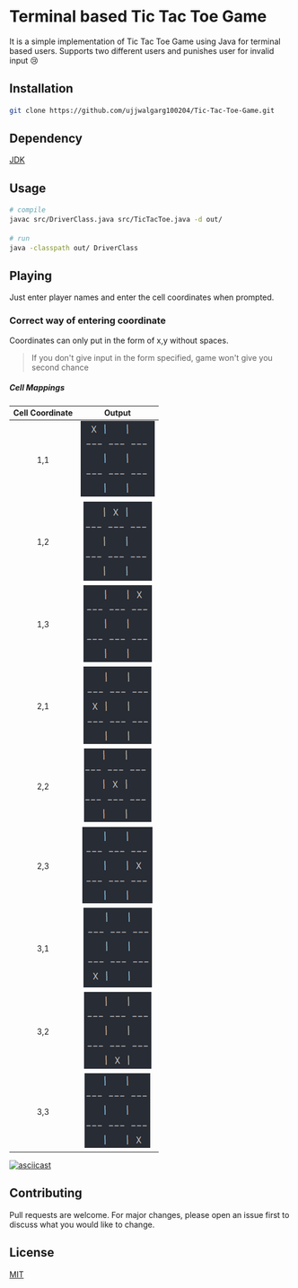 # Terminal based **Tic Tac Toe Game**

It is a simple implementation of Tic Tac Toe Game using Java for terminal based users. Supports two different users and
punishes user for invalid input 😢

## Installation

```bash
git clone https://github.com/ujjwalgarg100204/Tic-Tac-Toe-Game.git
```

## Dependency

[JDK](https://www.oracle.com/java/technologies/downloads/)

## Usage

```bash
# compile
javac src/DriverClass.java src/TicTacToe.java -d out/

# run
java -classpath out/ DriverClass
```

## Playing

Just enter player names and enter the cell coordinates when prompted.

### Correct way of entering coordinate

Coordinates can only put in the form of x,y without spaces.
> If you don't give input in the form specified, game won't give you second chance

##### Cell Mappings

| Cell Coordinate |             Output              |
|:---------------:|:-------------------------------:|
|       1,1       | ![1,1](readme_assets/(1,1).png) |
|       1,2       | ![1,2](readme_assets/(1,2).png) |
|       1,3       | ![1,3](readme_assets/(1,3).png) |
|       2,1       | ![2,1](readme_assets/(2,1).png) |
|       2,2       | ![2,2](readme_assets/(2,2).png) |
|       2,3       | ![2,3](readme_assets/(2,3).png) |
|       3,1       | ![3,1](readme_assets/(3,1).png) |
|       3,2       | ![3,2](readme_assets/(3,2).png) |
|       3,3       | ![3,3](readme_assets/(3,3).png) |

[![asciicast](https://asciinema.org/a/513209.svg?autoplay=1&loop=1&theme=monokai&speed=2)](https://asciinema.org/a/513209?autoplay=1&loop=1&theme=monokai&speed=2)

## Contributing

Pull requests are welcome. For major changes, please open an issue first to discuss what you would like to change.

## License

[MIT](LICENSE.txt)